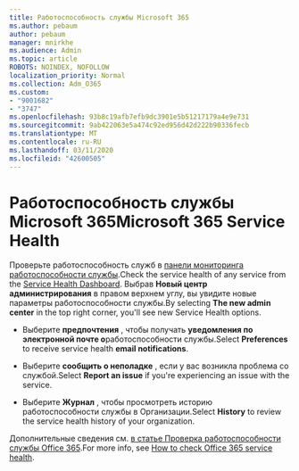```yaml
---
title: Работоспособность службы Microsoft 365
ms.author: pebaum
author: pebaum
manager: mnirkhe
ms.audience: Admin
ms.topic: article
ROBOTS: NOINDEX, NOFOLLOW
localization_priority: Normal
ms.collection: Adm_O365
ms.custom:
- "9001682"
- "3747"
ms.openlocfilehash: 93b8c19afb7efb9dc3901e5b51217179a4e9e731
ms.sourcegitcommit: 9ab422063e5a474c92ed956d42d222b90336fecb
ms.translationtype: MT
ms.contentlocale: ru-RU
ms.lasthandoff: 03/11/2020
ms.locfileid: "42600505"
---
```

# <a name="microsoft-365-service-health"></a><span data-ttu-id="9cfef-102">Работоспособность службы Microsoft 365</span><span class="sxs-lookup"><span data-stu-id="9cfef-102">Microsoft 365 Service Health</span></span>


<span data-ttu-id="9cfef-103">Проверьте работоспособность служб в [панели мониторинга работоспособности службы](https://admin.microsoft.com/Adminportal/Home?source=applauncher#/servicehealth).</span><span class="sxs-lookup"><span data-stu-id="9cfef-103">Check the service health of any service from the [Service Health Dashboard](https://admin.microsoft.com/Adminportal/Home?source=applauncher#/servicehealth).</span></span> <span data-ttu-id="9cfef-104">Выбрав **Новый центр администрирования** в правом верхнем углу, вы увидите новые параметры работоспособности службы.</span><span class="sxs-lookup"><span data-stu-id="9cfef-104">By selecting **The new admin center** in the top right corner, you'll see new Service Health options.</span></span>

- <span data-ttu-id="9cfef-105">Выберите **предпочтения** , чтобы получать **уведомления по электронной почте о**работоспособности службы.</span><span class="sxs-lookup"><span data-stu-id="9cfef-105">Select **Preferences** to receive service health **email notifications**.</span></span>

- <span data-ttu-id="9cfef-106">Выберите **сообщить о неполадке** , если у вас возникла проблема со службой.</span><span class="sxs-lookup"><span data-stu-id="9cfef-106">Select **Report an issue** if you're experiencing an issue with the service.</span></span>

- <span data-ttu-id="9cfef-107">Выберите **Журнал** , чтобы просмотреть историю работоспособности службы в Организации.</span><span class="sxs-lookup"><span data-stu-id="9cfef-107">Select **History** to review the service health history of your organization.</span></span> 

<span data-ttu-id="9cfef-108">Дополнительные сведения см. [в статье Проверка работоспособности службы Office 365](https://docs.microsoft.com/office365/enterprise/view-service-health).</span><span class="sxs-lookup"><span data-stu-id="9cfef-108">For more info, see [How to check Office 365 service health](https://docs.microsoft.com/office365/enterprise/view-service-health).</span></span> 